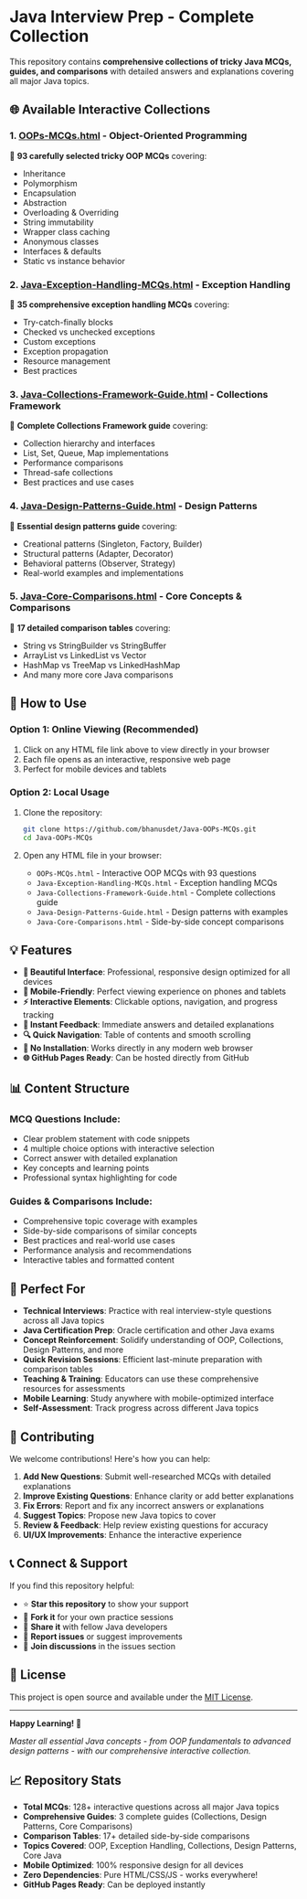 # Java Interview Prep - Complete Collection

This repository contains **comprehensive collections of tricky Java MCQs, guides, and comparisons** with detailed answers and explanations covering all major Java topics.

## 🌐 Available Interactive Collections

### 1. **[OOPs-MCQs.html](OOPs-MCQs.html)** - Object-Oriented Programming  
🔹 **93 carefully selected tricky OOP MCQs** covering:
- Inheritance
- Polymorphism  
- Encapsulation
- Abstraction
- Overloading & Overriding
- String immutability
- Wrapper class caching
- Anonymous classes
- Interfaces & defaults
- Static vs instance behavior

### 2. **[Java-Exception-Handling-MCQs.html](Java-Exception-Handling-MCQs.html)** - Exception Handling
🔹 **35 comprehensive exception handling MCQs** covering:
- Try-catch-finally blocks
- Checked vs unchecked exceptions
- Custom exceptions
- Exception propagation
- Resource management
- Best practices

### 3. **[Java-Collections-Framework-Guide.html](Java-Collections-Framework-Guide.html)** - Collections Framework
🔹 **Complete Collections Framework guide** covering:
- Collection hierarchy and interfaces
- List, Set, Queue, Map implementations
- Performance comparisons
- Thread-safe collections
- Best practices and use cases

### 4. **[Java-Design-Patterns-Guide.html](Java-Design-Patterns-Guide.html)** - Design Patterns
🔹 **Essential design patterns guide** covering:
- Creational patterns (Singleton, Factory, Builder)
- Structural patterns (Adapter, Decorator)
- Behavioral patterns (Observer, Strategy)
- Real-world examples and implementations

### 5. **[Java-Core-Comparisons.html](Java-Core-Comparisons.html)** - Core Concepts & Comparisons
🔹 **17 detailed comparison tables** covering:
- String vs StringBuilder vs StringBuffer 
- ArrayList vs LinkedList vs Vector
- HashMap vs TreeMap vs LinkedHashMap
- And many more core Java comparisons

## 🚀 How to Use

### Option 1: Online Viewing (Recommended)
1. Click on any HTML file link above to view directly in your browser
2. Each file opens as an interactive, responsive web page
3. Perfect for mobile devices and tablets

### Option 2: Local Usage
1. Clone the repository:
   ```bash
   git clone https://github.com/bhanusdet/Java-OOPs-MCQs.git
   cd Java-OOPs-MCQs
   ```

2. Open any HTML file in your browser:
   - `OOPs-MCQs.html` - Interactive OOP MCQs with 93 questions
   - `Java-Exception-Handling-MCQs.html` - Exception handling MCQs
   - `Java-Collections-Framework-Guide.html` - Complete collections guide
   - `Java-Design-Patterns-Guide.html` - Design patterns with examples
   - `Java-Core-Comparisons.html` - Side-by-side concept comparisons

## 💡 Features

- **🎨 Beautiful Interface**: Professional, responsive design optimized for all devices
- **📱 Mobile-Friendly**: Perfect viewing experience on phones and tablets  
- **⚡ Interactive Elements**: Clickable options, navigation, and progress tracking
- **🎯 Instant Feedback**: Immediate answers and detailed explanations
- **🔍 Quick Navigation**: Table of contents and smooth scrolling
- **💾 No Installation**: Works directly in any modern web browser
- **🌐 GitHub Pages Ready**: Can be hosted directly from GitHub

## 📊 Content Structure

### MCQ Questions Include:
- Clear problem statement with code snippets
- 4 multiple choice options with interactive selection
- Correct answer with detailed explanation
- Key concepts and learning points
- Professional syntax highlighting for code

### Guides & Comparisons Include:
- Comprehensive topic coverage with examples
- Side-by-side comparisons of similar concepts
- Best practices and real-world use cases
- Performance analysis and recommendations
- Interactive tables and formatted content

## 🎯 Perfect For

- **Technical Interviews**: Practice with real interview-style questions across all Java topics
- **Java Certification Prep**: Oracle certification and other Java exams
- **Concept Reinforcement**: Solidify understanding of OOP, Collections, Design Patterns, and more
- **Quick Revision Sessions**: Efficient last-minute preparation with comparison tables
- **Teaching & Training**: Educators can use these comprehensive resources for assessments
- **Mobile Learning**: Study anywhere with mobile-optimized interface
- **Self-Assessment**: Track progress across different Java topics

## 🤝 Contributing

We welcome contributions! Here's how you can help:

1. **Add New Questions**: Submit well-researched MCQs with detailed explanations
2. **Improve Existing Questions**: Enhance clarity or add better explanations  
3. **Fix Errors**: Report and fix any incorrect answers or explanations
4. **Suggest Topics**: Propose new Java topics to cover
5. **Review & Feedback**: Help review existing questions for accuracy
6. **UI/UX Improvements**: Enhance the interactive experience

## 📞 Connect & Support

If you find this repository helpful:
- ⭐ **Star this repository** to show your support
- 🍴 **Fork it** for your own practice sessions
- 📢 **Share it** with fellow Java developers
- 🐛 **Report issues** or suggest improvements
- 💬 **Join discussions** in the issues section

## 📄 License

This project is open source and available under the [MIT License](LICENSE).

---
**Happy Learning! 🎉**

*Master all essential Java concepts - from OOP fundamentals to advanced design patterns - with our comprehensive interactive collection.*

## 📈 Repository Stats

- **Total MCQs**: 128+ interactive questions across all major Java topics
- **Comprehensive Guides**: 3 complete guides (Collections, Design Patterns, Core Comparisons)
- **Comparison Tables**: 17+ detailed side-by-side comparisons
- **Topics Covered**: OOP, Exception Handling, Collections, Design Patterns, Core Java
- **Mobile Optimized**: 100% responsive design for all devices
- **Zero Dependencies**: Pure HTML/CSS/JS - works everywhere!
- **GitHub Pages Ready**: Can be deployed instantly